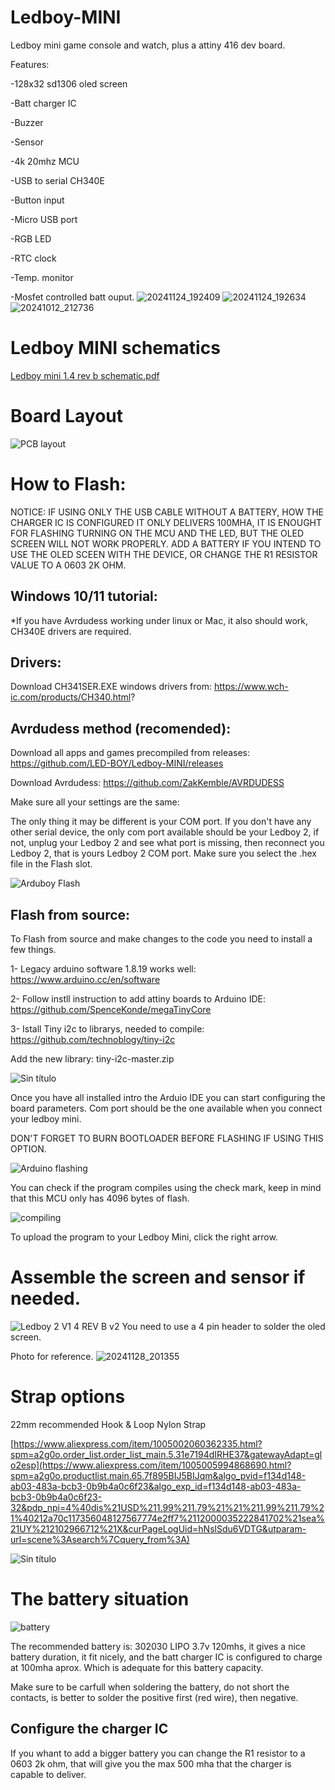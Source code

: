 # Ledboy-MINI
Ledboy  mini game console and watch, plus a attiny 416 dev board.

Features: 

-128x32 sd1306 oled screen

-Batt charger IC

-Buzzer

-Sensor

-4k 20mhz MCU

-USB to serial CH340E

-Button input

-Micro USB port

-RGB LED

-RTC clock

-Temp. monitor

-Mosfet controlled batt ouput.
![20241124_192409](https://github.com/user-attachments/assets/6db445f6-dd00-4e11-9ec9-f807e5c56194)
![20241124_192634](https://github.com/user-attachments/assets/98457841-556e-4789-9c1f-1a8ea2f5075d)
![20241012_212736](https://github.com/user-attachments/assets/9099f9ec-bdde-4ca3-9121-9837cd252f21)

# Ledboy MINI schematics 

[Ledboy mini 1.4 rev b schematic.pdf](https://github.com/user-attachments/files/17895039/Ledboy.mini.1.4.rev.b.schematic.pdf)

# Board Layout

![PCB layout](https://github.com/user-attachments/assets/4d0872dd-545f-4ed2-84ed-03da116033b0)

# How to Flash:

NOTICE:
IF USING ONLY THE USB CABLE WITHOUT A BATTERY, HOW THE CHARGER IC IS CONFIGURED IT ONLY DELIVERS  100MHA, IT IS ENOUGHT FOR FLASHING TURNING ON THE MCU AND THE LED, BUT THE OLED SCREEN WILL NOT WORK PROPERLY.
ADD A BATTERY IF YOU INTEND TO USE THE OLED SCEEN WITH THE DEVICE, OR CHANGE THE R1 RESISTOR VALUE TO A 0603 2K OHM.

## Windows 10/11 tutorial:

*If you have Avrdudess working under linux or Mac, it also should work, CH340E drivers are required.

## Drivers:
Download CH341SER.EXE windows drivers from: https://www.wch-ic.com/products/CH340.html?

## Avrdudess method (recomended):

Download all apps and games precompiled from releases: https://github.com/LED-BOY/Ledboy-MINI/releases

Download Avrdudess: https://github.com/ZakKemble/AVRDUDESS

Make sure all your settings are the same:

The only thing it may be different is your COM port.
If you don't have any other serial device, the only com port available should be your Ledboy 2,
if not, unplug your Ledboy 2 and see what port is missing, then reconnect you Ledboy 2, that is yours Ledboy 2 COM port.
Make sure you select the .hex file in the Flash slot.

![Arduboy Flash](https://github.com/user-attachments/assets/a127568a-98b8-4a76-89c8-585375451b3f)

## Flash from source:
To Flash from source and make changes to the code you need to install a few things.

1- Legacy arduino software 1.8.19 works well: https://www.arduino.cc/en/software

2- Follow instll instruction to add attiny boards to Arduino IDE: https://github.com/SpenceKonde/megaTinyCore

3- Istall Tiny i2c to librarys, needed to compile: https://github.com/technoblogy/tiny-i2c

Add the new library: tiny-i2c-master.zip

![Sin título](https://github.com/user-attachments/assets/854a74bd-942c-4249-bd1e-0438a1baa2de)


Once you have all installed intro the Arduio IDE you can start configuring the board parameters.
Com port should be the one available when you connect your ledboy mini.

DON'T FORGET TO BURN BOOTLOADER BEFORE FLASHING IF USING THIS OPTION.

![Arduino flashing](https://github.com/user-attachments/assets/aaa7249f-504b-4a52-8b88-f2495a363767)

You can check if the program compiles using the check mark, keep in mind that this MCU only has 4096 bytes of flash.

![compiling](https://github.com/user-attachments/assets/430df620-a212-444f-8175-08b5f0bdbdc2)

To upload the program to your Ledboy Mini, click the right arrow.

# Assemble the screen and sensor if needed.

![Ledboy 2 V1 4 REV B v2](https://github.com/user-attachments/assets/519a719d-0682-4ba5-9a2b-10de1a844c91)
You need to use a 4 pin header to solder the oled screen.

Photo for reference.
![20241128_201355](https://github.com/user-attachments/assets/1415ffb6-ca2e-4dc7-bcc1-2d2d48654e48)

# Strap options

22mm recommended Hook & Loop Nylon Strap

[https://www.aliexpress.com/item/1005002060362335.html?spm=a2g0o.order_list.order_list_main.5.31e7194dIRHE37&gatewayAdapt=glo2esp](https://www.aliexpress.com/item/1005005994868690.html?spm=a2g0o.productlist.main.65.7f895BIJ5BIJqm&algo_pvid=f134d148-ab03-483a-bcb3-0b9b4a0c6f23&algo_exp_id=f134d148-ab03-483a-bcb3-0b9b4a0c6f23-32&pdp_npi=4%40dis%21USD%211.99%211.79%21%21%211.99%211.79%21%40212a70c117356048127567774e2ff7%2112000035222841702%21sea%21UY%212102966712%21X&curPageLogUid=hNslSdu6VDTG&utparam-url=scene%3Asearch%7Cquery_from%3A)

![Sin título](https://github.com/user-attachments/assets/9ca4a953-21a9-4b3b-bdb0-2aa92d4c28c6)


# The battery situation

![battery](https://github.com/user-attachments/assets/2af62154-1f2b-4bde-8878-27d9f8a527b7)

The recommended battery is: 302030 LIPO 3.7v 120mhs, it gives a nice battery duration, it fit nicely, and the batt charger IC is configured to charge at 100mha aprox.
Which is adequate for this battery capacity.

Make sure to be carfull when soldering the battery, do not short the contacts, is better to solder the positive first (red wire), then negative.

## Configure the charger IC

If you whant to add a bigger battery you can change the R1 resistor to a 0603 2k ohm, that will give you the max 500 mha that the charger is capable to deliver. 
